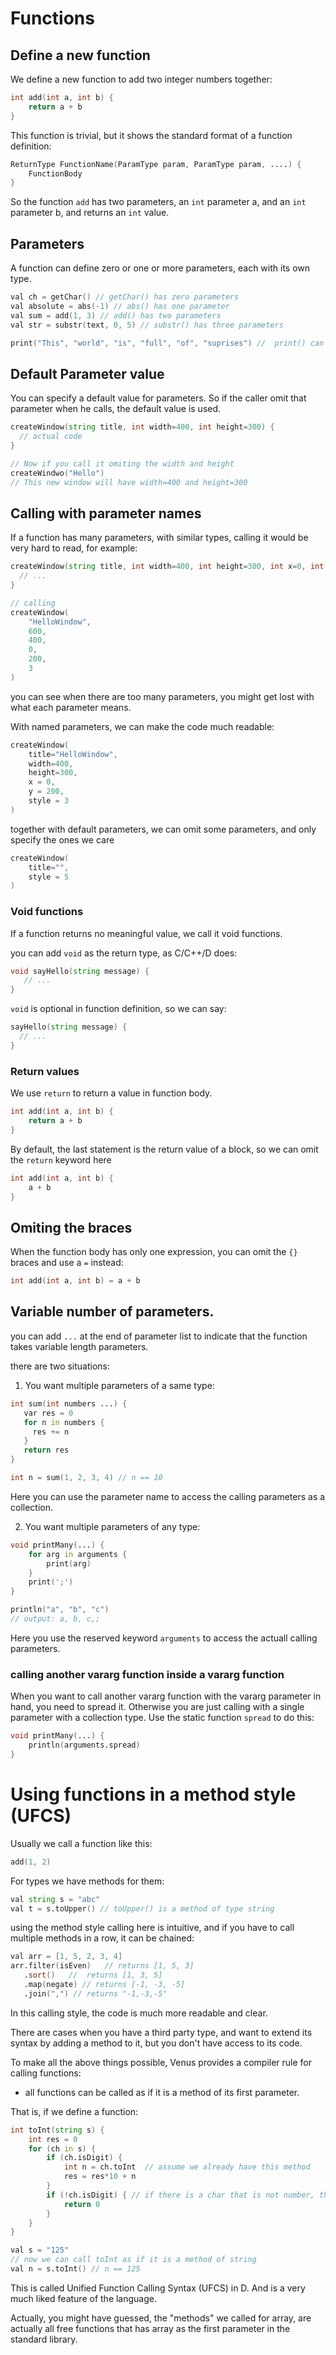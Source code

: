 # Functions

## Define a new function

We define a new function to add two integer numbers together:

```d
int add(int a, int b) {
	return a + b
}
```

This function is trivial, but it shows the standard format of a function definition:

```d
ReturnType FunctionName(ParamType param, ParamType param, ....) {
	FunctionBody
}
```

So the function `add` has two parameters, an `int` parameter a, and an `int` parameter b, and returns an `int` value.

## Parameters

A function can define zero or one or more parameters, each with its own type.

```d
val ch = getChar() // getChar() has zero parameters
val absolute = abs(-1) // abs() has one parameter
val sum = add(1, 3) // add() has two parameters
val str = substr(text, 0, 5) // substr() has three parameters

print("This", "world", "is", "full", "of", "suprises") //  print() can have any number of parameters, that is, print() is a var-arg functions
```

## Default Parameter value

You can specify a default value for parameters. So if the caller omit that parameter when he calls, the default value is used.

```d
createWindow(string title, int width=400, int height=300) {
  // actual code
}

// Now if you call it omiting the width and height
createWindwo("Hello")
// This new window will have width=400 and height=300
```

## Calling with parameter names

If a function has many parameters, with similar types, calling it would be very hard to read, for example:

```d
createWindow(string title, int width=400, int height=300, int x=0, int y=0, int style=0) {
  // ...
}

// calling
createWindow(
	"HelloWindow",
    600,
    400,
    0,
    200,
    3
)
```

you can see when there are too many parameters, you might get lost with what each parameter means.

With named parameters, we can make the code much readable:

```d
createWindow(
	title="HelloWindow",
    width=400,
    height=300,
    x = 0,
    y = 200,
    style = 3
)

```
together with default parameters, we can omit some parameters, and only specify the ones we care

```d
createWindow(
	title="",
    style = 5
)
``` 

### Void functions

If a function returns no meaningful value, we call it void functions.

you can add `void` as the return type, as C/C++/D does:

```d
void sayHello(string message) {
   // ...
}
```

`void` is optional in function definition, so we can say:

```d
sayHello(string message) {
  // ...
}
```

### Return values

We use `return` to return a value in function body.

```d
int add(int a, int b) {
	return a + b
}
```

By default, the last statement is the return value of a block,
so we can omit the `return` keyword here

```d
int add(int a, int b) {
	a + b
}
```

## Omiting the braces

When the function body has only one expression, you can omit the `{}` braces and use a `=` instead:

```d
int add(int a, int b) = a + b
```

## Variable number of parameters.

you can add `...` at the end of parameter list to indicate that the function takes variable length parameters.

there are two situations:

1. You want multiple parameters of a same type:

```d
int sum(int numbers ...) {
   var res = 0
   for n in numbers {
     res += n
   }
   return res
}

int n = sum(1, 2, 3, 4) // n == 10
```

Here you can use the parameter name to access the calling parameters as a collection.

2. You want multiple parameters of any type:

```d
void printMany(...) {
	for arg in arguments {
    	print(arg)
    }
    print(';')
}

println("a", "b", "c") 
// output: a, b, c,;
```

Here you use the reserved keyword `arguments` to access the actuall calling parameters.

### calling another vararg function inside a vararg function

When you want to call another vararg function with the vararg parameter in hand, you need to spread it. Otherwise you are just calling with a single parameter with a collection type.  Use the static function `spread` to do this:

```d
void printMany(...) {
	println(arguments.spread)
}
```

# Using functions in a method style (UFCS)

Usually we call a function like this:

```d
add(1, 2)
```

For types we have methods for them:

```d
val string s = "abc"
val t = s.toUpper() // toUpper() is a method of type string
```

using the method style calling here is intuitive, and if you have to call multiple methods in a row, it can be chained:

```d
val arr = [1, 5, 2, 3, 4]
arr.filter(isEven)   // returns [1, 5, 3]
   .sort()   //  returns [1, 3, 5]
   .map(negate) // returns [-1, -3, -5]
   .join(",") // returns "-1,-3,-5"
```

In this calling style, the code is much more readable and clear.

There are cases when you have a third party type, and want to extend its syntax by adding a method to it, but you don't have access to its code.

To make all the above things possible, Venus provides a compiler rule for calling functions:

- all functions can be called as if it is a method of its first parameter.

That is, if we define a function:

```d
int toInt(string s) {
	int res = 0
	for (ch in s) {
    	if (ch.isDigit) {
        	int n = ch.toInt  // assume we already have this method
            res = res*10 + n
        }
    	if (!ch.isDigit) { // if there is a char that is not number, the string is not a valid number format, so we return 0 as the default value
        	return 0
        }
    } 
}

val s = "125" 
// now we can call toInt as if it is a method of string
val n = s.toInt() // n == 125
```

This is called Unified Function Calling Syntax (UFCS) in D. And is a very much liked feature of the language.

Actually, you might have guessed, the "methods" we called for array, are actually all free functions that has array as the first parameter in the standard library.
